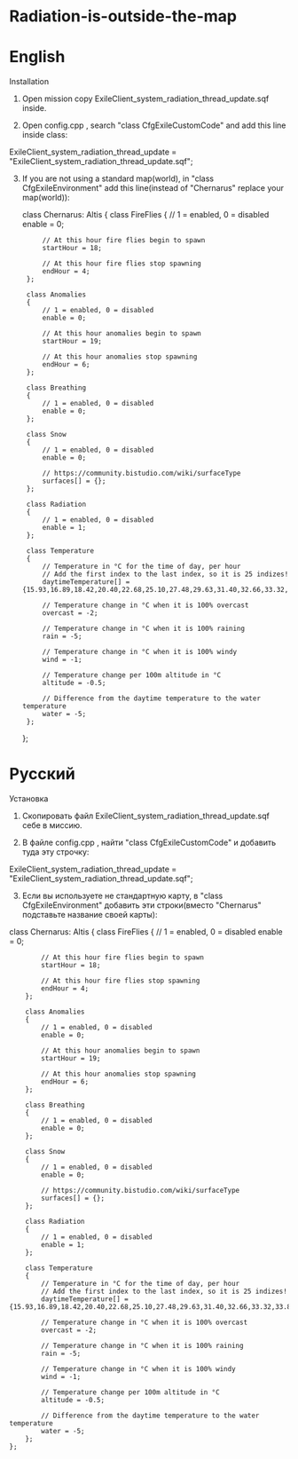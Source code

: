 # Radiation-is-outside-the-map

# English

Installation

1) Open mission copy ExileClient_system_radiation_thread_update.sqf inside.

2) Open config.cpp , search "class CfgExileCustomCode" and add this line inside class:

ExileClient_system_radiation_thread_update = "ExileClient_system_radiation_thread_update.sqf";

3) If you are not using a standard map(world), in "class CfgExileEnvironment" add this line(instead of "Chernarus" replace your map(world)):

	class Chernarus: Altis { 
		class FireFlies
		{
			// 1 = enabled, 0 = disabled
			enable = 0;

			// At this hour fire flies begin to spawn
			startHour = 18;

			// At this hour fire flies stop spawning
			endHour = 4;
		};

		class Anomalies
		{
			// 1 = enabled, 0 = disabled
			enable = 0;

			// At this hour anomalies begin to spawn
			startHour = 19;

			// At this hour anomalies stop spawning
			endHour = 6;
		};

		class Breathing
		{
			// 1 = enabled, 0 = disabled
			enable = 0;
		};

		class Snow
		{
			// 1 = enabled, 0 = disabled
			enable = 0;

			// https://community.bistudio.com/wiki/surfaceType
			surfaces[] = {};
		};

		class Radiation 
		{
			// 1 = enabled, 0 = disabled
			enable = 1;
		};

		class Temperature
		{
			// Temperature in °C for the time of day, per hour
			// Add the first index to the last index, so it is 25 indizes!
			daytimeTemperature[] = {15.93,16.89,18.42,20.40,22.68,25.10,27.48,29.63,31.40,32.66,33.32,33.80,33.80,33.32,32.66,31.40,29.63,27.48,25.10,22.68,20.40,18.42,16.89,15.93,15.93};
		
			// Temperature change in °C when it is 100% overcast
			overcast = -2;

			// Temperature change in °C when it is 100% raining
			rain = -5;

			// Temperature change in °C when it is 100% windy
			wind = -1;

			// Temperature change per 100m altitude in °C
			altitude = -0.5;

			// Difference from the daytime temperature to the water temperature
			water = -5;
		};
	};
  
# Русский

Установка

1) Скопировать файл ExileClient_system_radiation_thread_update.sqf себе в миссию.

2) В файле config.cpp , найти "class CfgExileCustomCode" и добавить туда эту строчку:

ExileClient_system_radiation_thread_update = "ExileClient_system_radiation_thread_update.sqf";

3) Если вы используете не стандартную карту, в "class CfgExileEnvironment" добавить эти строки(вместо "Chernarus" подставьте название своей карты):

class Chernarus: Altis { 
		class FireFlies
		{
			// 1 = enabled, 0 = disabled
			enable = 0;

			// At this hour fire flies begin to spawn
			startHour = 18;

			// At this hour fire flies stop spawning
			endHour = 4;
		};

		class Anomalies
		{
			// 1 = enabled, 0 = disabled
			enable = 0;

			// At this hour anomalies begin to spawn
			startHour = 19;

			// At this hour anomalies stop spawning
			endHour = 6;
		};

		class Breathing
		{
			// 1 = enabled, 0 = disabled
			enable = 0;
		};

		class Snow
		{
			// 1 = enabled, 0 = disabled
			enable = 0;

			// https://community.bistudio.com/wiki/surfaceType
			surfaces[] = {};
		};

		class Radiation 
		{
			// 1 = enabled, 0 = disabled
			enable = 1;
		};

		class Temperature
		{
			// Temperature in °C for the time of day, per hour
			// Add the first index to the last index, so it is 25 indizes!
			daytimeTemperature[] = {15.93,16.89,18.42,20.40,22.68,25.10,27.48,29.63,31.40,32.66,33.32,33.80,33.80,33.32,32.66,31.40,29.63,27.48,25.10,22.68,20.40,18.42,16.89,15.93,15.93};
		
			// Temperature change in °C when it is 100% overcast
			overcast = -2;

			// Temperature change in °C when it is 100% raining
			rain = -5;

			// Temperature change in °C when it is 100% windy
			wind = -1;

			// Temperature change per 100m altitude in °C
			altitude = -0.5;

			// Difference from the daytime temperature to the water temperature
			water = -5;
		};
	};
  
